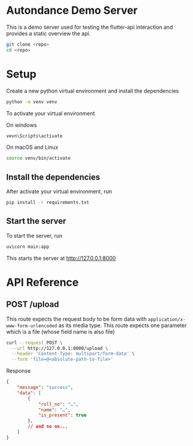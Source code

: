# Autondance Demo Server

This is a demo server used for testing the flutter-api interaction
and provides a static overview the api.

```bash
git clone <repo>
cd <repo>
```

# Setup

Create a new python virtual environment and install the dependencies
```bash
python -m venv venv
```

To activate your virtual environment

On windows
```bash
vevn\Scripts\activate
```

On macOS and Linux
```bash
source venv/bin/activate
```

## Install the dependencies

After activate your virtual environment, run
```bash
pip install -r requirements.txt
```


## Start the server

To start the server, run
```bash
uvicorn main:app
```

This starts the server at http://127.0.0.1:8000

# API Reference

## POST /upload

This route expects the request body to be form data with `application/x-www-form-urlencoded`
as its media type. This route expects one parameter which is a file (whose field name is also file)

```bash
curl --request POST \
  --url http://127.0.0.1:8000/upload \
  --header 'Content-Type: multipart/form-data' \
  --form 'file=@<absolute-path-to-file>'
```

Response
```json
{
	"message": "success",
	"data": [
		{
			"roll_no": "…",
			"name": "…",
			"is_present": true
		},
        // and so on...
	]
}
```
